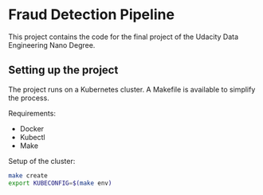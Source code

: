 # Fraud Detection Pipeline

This project contains the code for the final project of the Udacity Data Engineering Nano Degree.

## Setting up the project

The project runs on a Kubernetes cluster. A Makefile is available to simplify the process.

Requirements:
- Docker
- Kubectl
- Make

Setup of the cluster:

```bash
make create
export KUBECONFIG=$(make env)  
``` 
